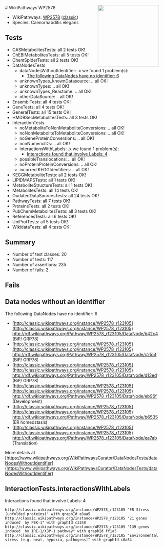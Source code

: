 <img style="float: right; width: 200px" src="https://upload.wikimedia.org/wikipedia/commons/thumb/8/83/Wplogo_with_text_500.png/640px-Wplogo_with_text_500.png" />
# WikiPathways WP2578

* WikiPathways: [WP2578](https://wikipathways.org/pathways/WP2578) ([classic](https://classic.wikipathways.org/instance/WP2578))
* Species: Caenorhabditis elegans
## Tests
* CASMetabolitesTests: all 2 tests OK!
* ChEBIMetabolitesTests: all 5 tests OK!
* ChemSpiderTests: all 2 tests OK!
* DataNodesTests
    * dataNodesWithoutIdentifier: .x we found 1 problem(s):
        * [The following DataNodes have no identifier: 6](#d2d32fa5)
    * unknownTypes_knownDatasource: .. all OK!
    * unknownTypes: .. all OK!
    * unknownTypes_Reactome: .. all OK!
    * otherDataSource: .. all OK!
* EnsemblTests: all 4 tests OK!
* GeneTests: all 4 tests OK!
* GeneralTests: all 15 tests OK!
* HMDBSecMetabolitesTests: all 3 tests OK!
* InteractionTests
    * noMetaboliteToNonMetaboliteConversions: .. all OK!
    * noNonMetaboliteToMetaboliteConversions: .. all OK!
    * noGeneProteinConversions: .. all OK!
    * nonNumericIDs: .. all OK!
    * interactionsWithLabels: .x we found 1 problem(s):
        * [Interactions found that involve Labels: 4](#630d267b)
    * possibleTranslocations: .. all OK!
    * noProteinProteinConversions: .. all OK!
    * incorrectKEGGIdentifiers: .. all OK!
* KEGGMetaboliteTests: all 2 tests OK!
* LIPIDMAPSTests: all 1 tests OK!
* MetaboliteStructureTests: all 1 tests OK!
* MetabolitesTests: all 14 tests OK!
* OudatedDataSourcesTests: all 24 tests OK!
* PathwayTests: all 7 tests OK!
* ProteinsTests: all 2 tests OK!
* PubChemMetabolitesTests: all 3 tests OK!
* ReferencesTests: all 6 tests OK!
* UniProtTests: all 5 tests OK!
* WikidataTests: all 4 tests OK!


## Summary

* Number of test classes: 20
* Number of tests: 117
* Number of assertions: 235
* Number of fails: 2

## Fails

<a name="d2d32fa5" />

## Data nodes without an identifier

The following DataNodes have no identifier: 6

* [http://classic.wikipathways.org/instance/WP2578_r123105](http://classic.wikipathways.org/instance/WP2578_r123105) http://rdf.wikipathways.org/Pathway/WP2578_r123105/DataNode/b42c4 (BiP/ GRP78)
* [http://classic.wikipathways.org/instance/WP2578_r123105](http://classic.wikipathways.org/instance/WP2578_r123105) http://rdf.wikipathways.org/Pathway/WP2578_r123105/DataNode/c255f (BiP/ GRP78)
* [http://classic.wikipathways.org/instance/WP2578_r123105](http://classic.wikipathways.org/instance/WP2578_r123105) http://rdf.wikipathways.org/Pathway/WP2578_r123105/DataNode/d13ed (BiP/ GRP78)
* [http://classic.wikipathways.org/instance/WP2578_r123105](http://classic.wikipathways.org/instance/WP2578_r123105) http://rdf.wikipathways.org/Pathway/WP2578_r123105/DataNode/eb96f (Development)
* [http://classic.wikipathways.org/instance/WP2578_r123105](http://classic.wikipathways.org/instance/WP2578_r123105) http://rdf.wikipathways.org/Pathway/WP2578_r123105/DataNode/b6535 (ER homeostasis)
* [http://classic.wikipathways.org/instance/WP2578_r123105](http://classic.wikipathways.org/instance/WP2578_r123105) http://rdf.wikipathways.org/Pathway/WP2578_r123105/DataNode/ea7ab (Translation)


More details at [https://www.wikipathways.org/WikiPathwaysCurator/DataNodesTests/dataNodesWithoutIdentifier](https://www.wikipathways.org/WikiPathwaysCurator/DataNodesTests/dataNodesWithoutIdentifier)

<a name="630d267b" />

## InteractionTests.interactionsWithLabels

Interactions found that involve Labels: 4
```
http://classic.wikipathways.org/instance/WP2578_r123105 "ER Stress (unfolded proteins)" with graphId e8aa5
http://classic.wikipathways.org/instance/WP2578_r123105 "21 genes induced  by PEK-1" with graphId c3248
http://classic.wikipathways.org/instance/WP2578_r123105 "139 genes induced  by IRE-1/XBP-1 pathway" with graphId ff1a5
http://classic.wikipathways.org/instance/WP2578_r123105 "Environmental stress (e.g. heat, hypoxia, pathogens)" with graphId c6a54
```

